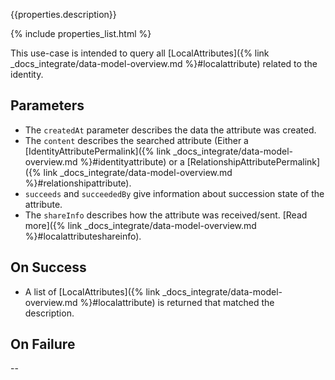 {{properties.description}}

{% include properties_list.html %}

This use-case is intended to query all [LocalAttributes]({% link _docs_integrate/data-model-overview.md %}#localattribute)
related to the identity.

## Parameters

- The `createdAt` parameter describes the data the attribute was created.
- The `content` describes the searched attribute (Either a [IdentityAttributePermalink]({% link _docs_integrate/data-model-overview.md %}#identityattribute)
  or a [RelationshipAttributePermalink]({% link _docs_integrate/data-model-overview.md %}#relationshipattribute).
- `succeeds` and `succeededBy` give information about succession state of the attribute.
- The `shareInfo` describes how the attribute was received/sent. [Read more]({% link _docs_integrate/data-model-overview.md %}#localattributeshareinfo).

## On Success

- A list of [LocalAttributes]({% link _docs_integrate/data-model-overview.md %}#localattribute) is returned that matched the description.

## On Failure

--
